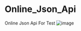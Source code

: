 # Online_Json_Api
Online Json Api For Test
![image](https://user-images.githubusercontent.com/45543047/155942631-bef4e4ea-9ea8-4f4d-9911-ba1f6866a151.png)
